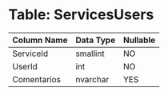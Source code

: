 # Table: ServicesUsers

| Column Name | Data Type | Nullable |
|-------------|-----------|----------|
| ServiceId | smallint | NO |
| UserId | int | NO |
| Comentarios | nvarchar | YES |
